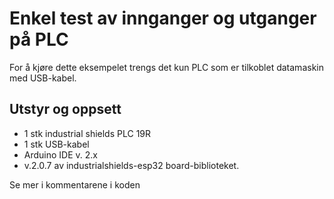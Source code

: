# Enkel test av innganger og utganger på PLC

For å kjøre dette eksempelet trengs det kun PLC som er tilkoblet datamaskin med USB-kabel.

## Utstyr og oppsett
* 1 stk industrial shields PLC 19R
* 1 stk USB-kabel
* Arduino IDE v. 2.x
* v.2.0.7 av industrialshields-esp32 board-biblioteket.

Se mer i kommentarene i koden